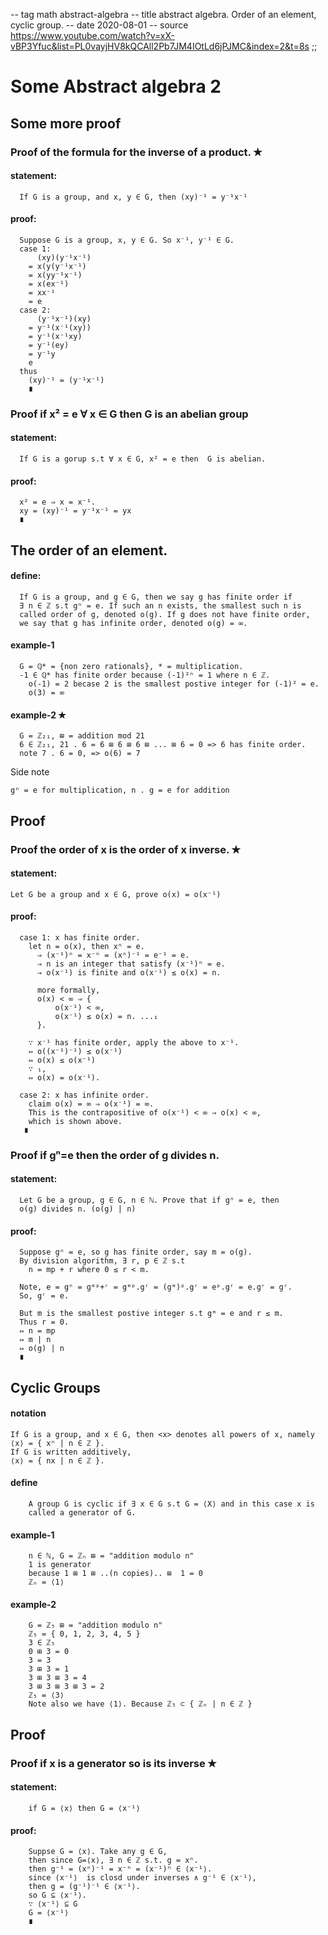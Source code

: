 -- tag math abstract-algebra
-- title abstract algebra. Order of an element, cyclic group.
-- date 2020-08-01
-- source https://www.youtube.com/watch?v=xX-vBP3Yfuc&list=PL0vayjHV8kQCAll2Pb7JM4IOtLd6jPJMC&index=2&t=8s
;;
# Some Abstract algebra 2

## Some more proof

### Proof of the formula for the inverse of a product. ✭
#### statement:
```
  If G is a group, and x, y ∈ G, then (xy)⁻¹ = y⁻¹x⁻¹
```

#### proof:
```
  Suppose G is a group, x, y ∈ G. So x⁻¹, y⁻¹ ∈ G.
  case 1:
      (xy)(y⁻¹x⁻¹)
    = x(y(y⁻¹x⁻¹)
    = x(yy⁻¹x⁻¹)
    = x(ex⁻¹)
    = xx⁻¹
    = e
  case 2:
      (y⁻¹x⁻¹)(xy)
    = y⁻¹(x⁻¹(xy))
    = y⁻¹(x⁻¹xy)
    = y⁻¹(ey)
    = y⁻¹y
    e
  thus
    (xy)⁻¹ = (y⁻¹x⁻¹)
    ∎
```

### Proof if x² = e ∀ x ∈ G then G is an abelian group
#### statement:
```
  If G is a gorup s.t ∀ x ∈ G, x² = e then  G is abelian.
```

#### proof:
```
  x² = e ⇒ x = x⁻¹.
  xy = (xy)⁻¹ = y⁻¹x⁻¹ = yx
  ∎
```

## The order of an element.
#### define:
```
  If G is a group, and g ∈ G, then we say g has finite order if
  ∃ n ∈ ℤ s.t gⁿ = e. If such an n exists, the smallest such n is
  called order of g, denoted o(g). If g does not have finite order,
  we say that g has infinite order, denoted o(g) = ∞.
```

#### example-1
```
  G = ℚ* = {non zero rationals}, * = multiplication.
  -1 ∈ ℚ* has finite order because (-1)²ⁿ = 1 where n ∈ ℤ.
    o(-1) = 2 becase 2 is the smallest postive integer for (-1)² = e.
    o(3) = ∞
```

#### example-2 ✭
```
  G = ℤ₂₁, ⊞ = addition mod 21
  6 ∈ ℤ₂₁, 21 . 6 = 6 ⊞ 6 ⊞ 6 ⊞ ... ⊞ 6 = 0 => 6 has finite order.
  note 7 . 6 = 0, => o(6) = 7
```
Side note
```
gⁿ = e for multiplication, n . g = e for addition
```

## Proof
### Proof the order of x is the order of x inverse. ✭
#### statement:
```
Let G be a group and x ∈ G, prove o(x) = o(x⁻¹)
```

#### proof:
```
  case 1: x has finite order.
    let n = o(x), then xⁿ = e.
      ⇒ (x⁻¹)ⁿ = x⁻ⁿ = (xⁿ)⁻¹ = e⁻¹ = e.
      ⇒ n is an integer that satisfy (x⁻¹)ⁿ = e.
      ⇒ o(x⁻¹) is finite and o(x⁻¹) ≤ o(x) = n.

      more formally,
      o(x) < ∞ ⇒ {
          o(x⁻¹) < ∞,
          o(x⁻¹) ≤ o(x) = n. ...₁
      }.

    ∵ x⁻¹ has finite order, apply the above to x⁻¹.
    ⇔ o((x⁻¹)⁻¹) ≤ o(x⁻¹)
    ⇔ o(x) ≤ o(x⁻¹)
    ∵ ₁,
    ⇔ o(x) = o(x⁻¹).

  case 2: x has infinite order.
    claim o(x) = ∞ ⇒ o(x⁻¹) = ∞.
    This is the contrapositive of o(x⁻¹) < ∞ ⇒ o(x) < ∞,
    which is shown above.
   ∎
```

### Proof if gⁿ=e then the order of g divides n.
#### statement:
```
  Let G be a group, g ∈ G, n ∈ ℕ. Prove that if gⁿ = e, then
  o(g) divides n. (o(g) | n)
```

#### proof:
```markown
  Suppose gⁿ = e, so g has finite order, say m = o(g).
  By division algorithm, ∃ r, p ∈ ℤ s.t
    n = mp + r where 0 ≤ r < m.

  Note, e = gⁿ = gᵐᵖ+ʳ = gᵐᵖ.gʳ = (gᵐ)ᵖ.gʳ = eᵖ.gʳ = e.gʳ = gʳ.
  So, gʳ = e.

  But m is the smallest postive integer s.t gᵐ = e and r ≤ m.
  Thus r = 0.
  ⇔ n = mp
  ⇔ m | n
  ⇔ o(g) | n
  ∎
```

## Cyclic Groups
#### notation
```markown
If G is a group, and x ∈ G, then <x> denotes all powers of x, namely
⟨x⟩ = { xⁿ | n ∈ ℤ }.
If G is written additively,
⟨x⟩ = { nx | n ∈ ℤ }.
```

#### define
```markown
    A group G is cyclic if ∃ x ∈ G s.t G = ⟨X⟩ and in this case x is
    called a generator of G.
```
#### example-1
```markown
    n ∈ ℕ, G = ℤₙ ⊞ = "addition modulo n"
    1 is generator
    because 1 ⊞ 1 ⊞ ..(n copies).. ⊞  1 = 0
    ℤₙ = ⟨1⟩
```

#### example-2
```markown
    G = ℤ₅ ⊞ = "addition modulo n"
    ℤ₅ = { 0, 1, 2, 3, 4, 5 }
    3 ∈ ℤ₅
    0 ⊞ 3 = 0
    3 = 3
    3 ⊞ 3 = 1
    3 ⊞ 3 ⊞ 3 = 4
    3 ⊞ 3 ⊞ 3 ⊞ 3 = 2
    ℤ₅ = ⟨3⟩
    Note also we have ⟨1⟩. Because ℤ₅ ⊂ { ℤₙ | n ∈ ℤ }
```

## Proof
### Proof if x is a generator so is its inverse ✭
#### statement:
```markown
    if G = ⟨x⟩ then G = ⟨x⁻¹⟩
```

#### proof:
```markown
    Suppse G = ⟨x⟩. Take any g ∈ G,
    then since G=⟨x⟩, ∃ n ∈ ℤ s.t. g = xⁿ.
    then g⁻¹ = (xⁿ)⁻¹ = x⁻ⁿ = (x⁻¹)ⁿ ∈ ⟨x⁻¹⟩.
    since ⟨x⁻¹⟩  is closd under inverses ∧ g⁻¹ ∈ ⟨x⁻¹⟩,
    then g = (g⁻¹)⁻¹ ∈ ⟨x⁻¹⟩.
    so G ⊆ ⟨x⁻¹⟩.
    ∵ ⟨x⁻¹⟩ ⊆ G
    G = ⟨x⁻¹⟩
    ∎
```
